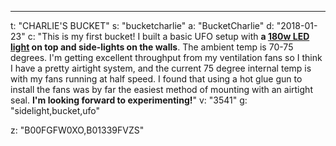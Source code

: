---
t: "CHARLIE'S BUCKET"
s: "bucketcharlie"
a: "BucketCharlie"
d: "2018-01-23"
c: "This is my first bucket! I built a basic UFO setup with <strong>a <a href='https://amzn.to/36NO5zr'>180w LED light</a> on top and side-lights on the walls</strong>. The ambient temp is 70-75 degrees. I'm getting excellent throughput from my ventilation fans so I think I have a pretty airtight system, and the current 75 degree internal temp is with my fans running at half speed. I found that using a hot glue gun to install the fans was by far the easiest method of mounting with an airtight seal. <strong>I'm looking forward to experimenting!</strong>"
v: "3541"
g: "sidelight,bucket,ufo"

z: "B00FGFW0XO,B01339FVZS"
